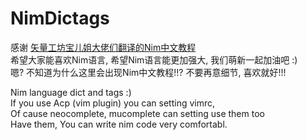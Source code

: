 # NimDictags

感谢 [矢量工坊宝儿姐大佬们翻译的Nim中文教程](https://github.com/VectorWorkshopBaoErJie/nimDocTranslate)  
希望大家能喜欢Nim语言, 希望Nim语言能更加强大, 我们萌新一起加油吧 :)  
嗯? 不知道为什么这里会出现Nim中文教程!!? 不要再意细节, 喜欢就好!!!  

Nim language dict and tags :)  
If you use Acp (vim plugin) you can setting vimrc,  
Of cause neocomplete, mucomplete can setting use them too  
Have them, You can write nim code very comfortabl.
